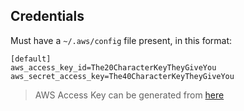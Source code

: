 
## Credentials
Must have a `~/.aws/config` file present, in this format:
```
[default]
aws_access_key_id=The20CharacterKeyTheyGiveYou
aws_secret_access_key=The40CharacterKeyTheyGiveYou
```
> AWS Access Key can be generated from [here](https://console.aws.amazon.com/iam/home?region=us-east-1#/security_credentials$access_key)


